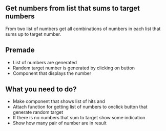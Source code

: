 ## Get numbers from list that sums to target numbers

From two list of numbers get all combinations of numbers in each list that sums up to target number.

## Premade

 - List of numbers are generated
 - Random target number is generated by clicking on button
 - Component that displays the number

## What you need to do?

 - Make component that shows list of hits and
 - Attach function for getting list of numbers to onclick button that generate random target
 - If there is no numbers that sum to target show some indication
 - Show how many pair of number are in result